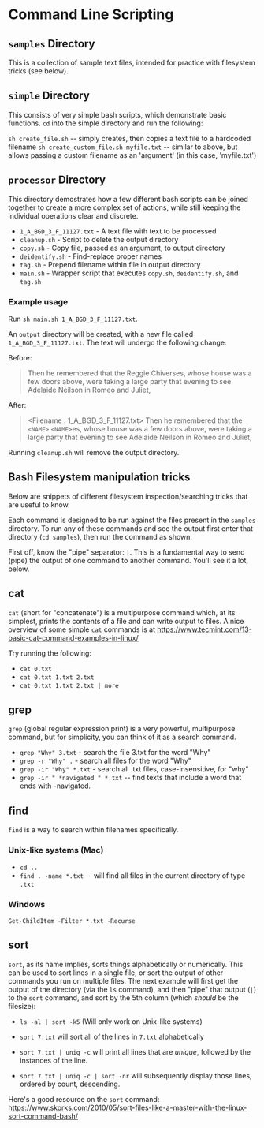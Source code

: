 # Command Line Scripting 

## `samples` Directory
This is a collection of sample text files, intended for practice with filesystem tricks (see below).

## `simple` Directory
This consists of very simple bash scripts, which demonstrate basic functions. `cd` into the simple directory and run the following:

`sh create_file.sh` -- simply creates, then copies a text file to a hardcoded filename
`sh create_custom_file.sh myfile.txt` -- similar to above, but allows passing a custom filename as an 'argument' (in this case, 'myfile.txt')


## `processor` Directory
This directory demostrates how a few different bash scripts can be joined together to create a more complex set of actions, while still keeping the individual operations clear and discrete.

- `1_A_BGD_3_F_11127.txt` - A text file with text to be processed
- `cleanup.sh` - Script to delete the output directory
- `copy.sh` - Copy file, passed as an argument, to output directory
- `deidentify.sh` - Find-replace proper names
- `tag.sh` - Prepend filename within file in output directory
- `main.sh` - Wrapper script that executes `copy.sh`, `deidentify.sh`, and `tag.sh`

### Example usage
Run `sh main.sh 1_A_BGD_3_F_11127.txt`.

An `output` directory will be created, with a new file called `1_A_BGD_3_F_11127.txt`. The text will undergo the following change:

Before:
> Then he remembered that the Reggie Chiverses, whose house was a few doors above, were taking a large party that evening to see Adelaide Neilson in Romeo and Juliet,

After:

> <Filename : 1_A_BGD_3_F_11127.txt>
Then he remembered that the `<NAME>` `<NAME>`es, whose house was a few doors above, were taking a large party that evening to see Adelaide Neilson in Romeo and Juliet,

Running `cleanup.sh` will remove the output directory.

## Bash Filesystem manipulation tricks

Below are snippets of different filesystem inspection/searching tricks that are useful to know.

Each command is designed to be run against the files present in the `samples` directory. To run any of these commands and see the output first enter that directory (`cd samples`), then run the command as shown.

First off, know the "pipe" separator: `|`. This is a fundamental way to send (pipe) the output of one command to another command. You'll see it a lot, below.

## cat
`cat` (short for "concatenate") is a multipurpose command which, at its simplest, prints the contents of a file and can write output to files. A nice overview of some simple `cat` commands is at https://www.tecmint.com/13-basic-cat-command-examples-in-linux/

Try running the following:

- `cat 0.txt`
- `cat 0.txt 1.txt 2.txt`
- `cat 0.txt 1.txt 2.txt | more`

## grep
`grep` (global regular expression print) is a very powerful, multipurpose command, but for simplicity, you can think of it as a search command.

- `grep "Why" 3.txt` - search the file 3.txt for the word "Why"
- `grep -r "Why" .` - search all files for the word "Why"
- `grep -ir "Why" *.txt` - search all .txt files, case-insensitive, for "why"
- `grep -ir " *navigated " *.txt` -- find texts that include a word that ends with -navigated.

## find
`find` is a way to search within filenames specifically.

### Unix-like systems (Mac)
- `cd ..`
- `find . -name *.txt` -- will find all files in the current directory of type `.txt`

### Windows
`Get-ChildItem -Filter *.txt -Recurse`

## sort
`sort`, as its name implies, sorts things alphabetically or numerically. This can be used to sort lines in a single file, or sort the output of other commands you run on multiple files. The next example will first get the output of the directory (via the `ls` command), and then "pipe" that output (`|`) to the `sort` command, and sort by the 5th column (which *should* be the filesize):

- `ls -al | sort -k5` (Will only work on Unix-like systems)

- `sort 7.txt` will sort all of the lines in `7.txt` alphabetically

- `sort 7.txt | uniq -c` will print all lines that are *unique*, followed by the instances of the line.

- `sort 7.txt | uniq -c | sort -nr` will subsequently display those lines, ordered by count, descending.

Here's a good resource on the `sort` command: https://www.skorks.com/2010/05/sort-files-like-a-master-with-the-linux-sort-command-bash/